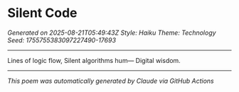 # Silent Code

*Generated on 2025-08-21T05:49:43Z*
*Style: Haiku*
*Theme: Technology*
*Seed: 1755755383097227490-17693*

---

Lines of logic flow,
Silent algorithms hum—
Digital wisdom.

---

*This poem was automatically generated by Claude via GitHub Actions*
